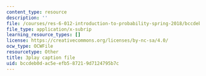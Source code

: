 ```yaml
---
content_type: resource
description: ''
file: /courses/res-6-012-introduction-to-probability-spring-2018/bccdeb0dac5eefb587219d7124795b7c_vjYanZ1nsZg.srt
file_type: application/x-subrip
learning_resource_types: []
license: https://creativecommons.org/licenses/by-nc-sa/4.0/
ocw_type: OCWFile
resourcetype: Other
title: 3play caption file
uid: bccdeb0d-ac5e-efb5-8721-9d7124795b7c
---
```

